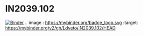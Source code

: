 # IN2039.102
[![Binder](https://mybinder.org/badge_logo.svg)](https://mybinder.org/v2/gh/Ldveto/IN2039.102/HEAD)
.. image:: https://mybinder.org/badge_logo.svg
 :target: https://mybinder.org/v2/gh/Ldveto/IN2039.102/HEAD
